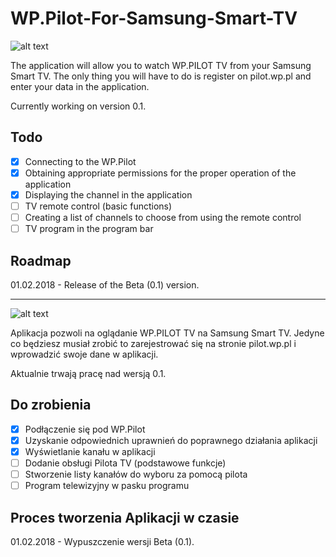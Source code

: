 # WP.Pilot-For-Samsung-Smart-TV
![alt text][en]

[en]: https://cdn2.iconfinder.com/data/icons/flags/flags/48/united-kingdom-great-britain.png "EN"
The application will allow you to watch WP.PILOT TV from your Samsung Smart TV.
The only thing you will have to do is register on pilot.wp.pl and enter your data in the application.

Currently working on version 0.1.

## Todo
- [x] Connecting to the WP.Pilot
- [x] Obtaining appropriate permissions for the proper operation of the application
- [x] Displaying the channel in the application
- [ ] TV remote control (basic functions)
- [ ] Creating a list of channels to choose from using the remote control
- [ ] TV program in the program bar

## Roadmap
01.02.2018 - Release of the Beta (0.1) version.
___
![alt text][pl]

[pl]: https://cdn2.iconfinder.com/data/icons/flags_gosquared/48/Poland.png "PL"
Aplikacja pozwoli na oglądanie WP.PILOT TV na Samsung Smart TV. 
Jedyne co będziesz musiał zrobić to zarejestrować się na stronie pilot.wp.pl i wprowadzić swoje dane w aplikacji.

Aktualnie trwają pracę nad wersją 0.1.

## Do zrobienia 
- [x] Podłączenie się pod WP.Pilot
- [x] Uzyskanie odpowiednich uprawnień do poprawnego działania aplikacji
- [x] Wyświetlanie kanału w aplikacji
- [ ] Dodanie obsługi Pilota TV (podstawowe funkcje)
- [ ] Stworzenie listy kanałów do wyboru za pomocą pilota 
- [ ] Program telewizyjny w pasku programu

## Proces tworzenia Aplikacji w czasie
01.02.2018 - Wypuszczenie wersji Beta (0.1).
